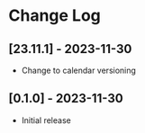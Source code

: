 # Change Log

## [23.11.1] - 2023-11-30

-   Change to calendar versioning

## [0.1.0] - 2023-11-30

-   Initial release
